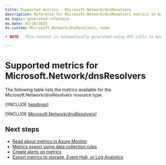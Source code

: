 ```yaml
---
title: Supported metrics - Microsoft.Network/dnsResolvers
description: Reference for Microsoft.Network/dnsResolvers metrics in Azure Monitor.
ms.topic: generated-reference
ms.date: 02/18/2025
ms.custom: Microsoft.Network/dnsResolvers, naam

# NOTE:  This content is automatically generated using API calls to Azure. Any edits made on these files will be overwritten in the next run of the script. 

---
```


  
# Supported metrics for Microsoft.Network/dnsResolvers
  
The following table lists the metrics available for the Microsoft.Network/dnsResolvers resource type.  
  
  
[!INCLUDE [headings](~/reusable-content/ce-skilling/azure/includes/azure-monitor/reference/metrics/metrics-headings.md)]  
  
 

[!INCLUDE [Microsoft.Network/dnsResolvers](~/reusable-content/ce-skilling/azure/includes/azure-monitor/reference/metrics/microsoft-network-dnsresolvers-metrics-include.md)]  



## Next steps

- [Read about metrics in Azure Monitor](/azure/azure-monitor/data-platform)
- [Metrics export using data collection rules](/azure/azure-monitor/essentials/data-collection-metrics)
- [Create alerts on metrics](/azure/azure-monitor/alerts/alerts-overview)
- [Export metrics to storage, Event Hub, or Log Analytics](/azure/azure-monitor/essentials/platform-logs-overview)

